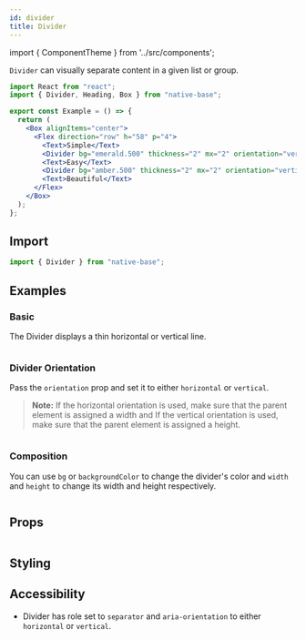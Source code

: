 ```yaml
---
id: divider
title: Divider
---
```


import { ComponentTheme } from '../src/components';

`Divider` can visually separate content in a given list or group.

```jsx isShowcase
import React from "react";
import { Divider, Heading, Box } from "native-base";

export const Example = () => {
  return (
    <Box alignItems="center">
      <Flex direction="row" h="58" p="4">
        <Text>Simple</Text>
        <Divider bg="emerald.500" thickness="2" mx="2" orientation="vertical" />
        <Text>Easy</Text>
        <Divider bg="amber.500" thickness="2" mx="2" orientation="vertical" />
        <Text>Beautiful</Text>
      </Flex>
    </Box>
  );
};
```

## Import

```jsx
import { Divider } from "native-base";
```

## Examples

### Basic

The Divider displays a thin horizontal or vertical line.

```ComponentSnackPlayer path=components,composites,Divider,Basic.tsx

```

### Divider Orientation

Pass the `orientation` prop and set it to either `horizontal` or `vertical`.

> **Note:** If the horizontal orientation is used, make sure that the parent element is assigned a width and If the vertical orientation is used, make sure that the parent element is assigned a height.

```ComponentSnackPlayer path=components,composites,Divider,Orientation.tsx

```

### Composition

You can use `bg` or `backgroundColor` to change the divider's color and `width` and `height` to change its width and height respectively.

```ComponentSnackPlayer path=components,composites,Divider,Composition.tsx

```

## Props

```ComponentPropTable path=composites,Divider,index.tsx

```

## Styling

<ComponentTheme name="divider" />

## Accessibility

- Divider has role set to `separator` and `aria-orientation` to either `horizontal` or `vertical`.
